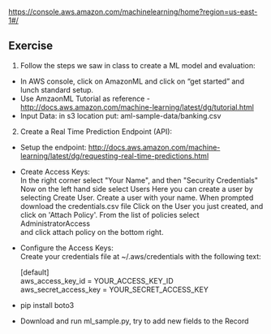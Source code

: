 https://console.aws.amazon.com/machinelearning/home?region=us-east-1#/
## Exercise
1) Follow the steps we saw in class to create a ML model and evaluation:  
- In AWS console, click on AmazonML and click on “get started” 
	and lunch standard setup.
- Use AmzaonML Tutorial as reference - http://docs.aws.amazon.com/machine-learning/latest/dg/tutorial.html
- Input Data: 
  in s3 location put: aml-sample-data/banking.csv

2) Create a Real Time Prediction Endpoint (API):
- Setup the endpoint: 
  http://docs.aws.amazon.com/machine-learning/latest/dg/requesting-real-time-predictions.html
- Create Access Keys:  
  In the right corner select "Your Name", and then "Security Credentials"
  Now on the left hand side select Users
  Here you can create a user by selecting Create User. Create a user with your name. When prompted 
  download the credentials.csv file
  Click on the User you just created, and click on 'Attach Policy'. From the list of policies select AdministratorAccess  
  and click attach policy on the bottom right.
- Configure the Access Keys:   
  Create your credentials file at ~/.aws/credentials with the following text:
    
  [default]  
  aws_access_key_id = YOUR_ACCESS_KEY_ID  
  aws_secret_access_key = YOUR_SECRET_ACCESS_KEY  
  
- pip install boto3
- Download and run ml_sample.py, try to add new fields to the Record
